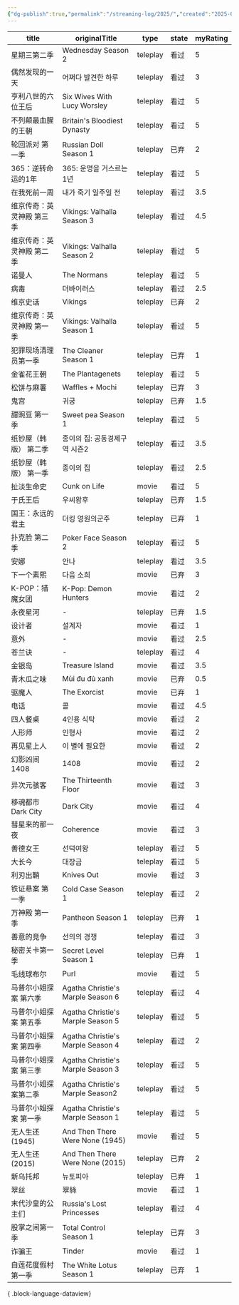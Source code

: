 ```yaml
---
{"dg-publish":true,"permalink":"/streaming-log/2025/","created":"2025-06-16T22:10:01.911+08:00"}
---
```


| title          | originalTitle                     | type     | state | myRating |
| -------------- | --------------------------------- | -------- | ----- | -------- |
| 星期三第二季         | Wednesday Season 2                | teleplay | 看过    | 5        |
| 偶然发现的一天        | 어쩌다 발견한 하루                        | teleplay | 看过    | 3        |
| 亨利八世的六位王后      | Six Wives With Lucy Worsley       | teleplay | 看过    | 5        |
| 不列颠最血腥的王朝      | Britain's Bloodiest Dynasty       | teleplay | 看过    | 5        |
| 轮回派对 第一季       | Russian Doll Season 1             | teleplay | 已弃    | 2        |
| 365：逆转命运的1年    | 365: 운명을 거스르는 1년                  | teleplay | 看过    | 5        |
| 在我死前一周         | 내가 죽기 일주일 전                       | teleplay | 看过    | 3.5      |
| 维京传奇：英灵神殿 第三季  | Vikings: Valhalla Season 3        | teleplay | 看过    | 4.5      |
| 维京传奇：英灵神殿 第二季  | Vikings: Valhalla Season 2        | teleplay | 看过    | 5        |
| 诺曼人            | The Normans                       | teleplay | 看过    | 5        |
| 病毒             | 더바이러스                             | teleplay | 看过    | 2.5      |
| 维京史话           | Vikings                           | teleplay | 已弃    | 2        |
| 维京传奇：英灵神殿 第一季  | Vikings: Valhalla Season 1        | teleplay | 看过    | 5        |
| 犯罪现场清理员第一季     | The Cleaner Season 1              | teleplay | 已弃    | 1        |
| 金雀花王朝          | The Plantagenets                  | teleplay | 看过    | 5        |
| 松饼与麻薯          | Waffles + Mochi                   | teleplay | 已弃    | 3        |
| 鬼宫             | 귀궁                                | teleplay | 已弃    | 1.5      |
| 甜豌豆 第一季        | Sweet pea Season 1                | teleplay | 看过    | 5        |
| 纸钞屋（韩版） 第二季    | 종이의 집: 공동경제구역 시즌2                 | teleplay | 看过    | 3.5      |
| 纸钞屋（韩版） 第一季    | 종이의 집                             | teleplay | 看过    | 2.5      |
| 扯淡生命史          | Cunk on Life                      | movie    | 看过    | 5        |
| 于氏王后           | 우씨왕후                              | teleplay | 已弃    | 1.5      |
| 国王：永远的君主       | 더킹 영원의군주                          | teleplay | 已弃    | 1        |
| 扑克脸 第二季        | Poker Face Season 2               | teleplay | 看过    | 5        |
| 安娜             | 안나                                | teleplay | 看过    | 3.5      |
| 下一个素熙          | 다음 소희                             | movie    | 已弃    | 3        |
| K-POP：猎魔女团     | K-Pop: Demon Hunters              | movie    | 看过    | 2        |
| 永夜星河           | \-                                | teleplay | 已弃    | 1.5      |
| 设计者            | 설계자                               | movie    | 看过    | 1        |
| 意外             | \-                                | movie    | 看过    | 2.5      |
| 苍兰诀            | \-                                | teleplay | 看过    | 4        |
| 金银岛            | Treasure Island                   | movie    | 看过    | 3.5      |
| 青木瓜之味          | Mùi đu đủ xanh                    | movie    | 已弃    | 0.5      |
| 驱魔人            | The Exorcist                      | movie    | 已弃    | 1        |
| 电话             | 콜                                 | movie    | 看过    | 4.5      |
| 四人餐桌           | 4인용 식탁                            | movie    | 看过    | 2        |
| 人形师            | 인형사                               | movie    | 看过    | 2        |
| 再见星上人          | 이 별에 필요한                          | movie    | 看过    | 2        |
| 幻影凶间 1408      | 1408                              | movie    | 看过    | 2        |
| 异次元骇客          | The Thirteenth Floor              | movie    | 看过    | 3        |
| 移魂都市 Dark City | Dark City                         | movie    | 看过    | 4        |
| 彗星来的那一夜        | Coherence                         | movie    | 看过    | 3        |
| 善德女王           | 선덕여왕                              | teleplay | 看过    | 5        |
| 大长今            | 대장금                               | teleplay | 看过    | 5        |
| 利刃出鞘           | Knives Out                        | movie    | 看过    | 3        |
| 铁证悬案 第一季       | Cold Case Season 1                | teleplay | 看过    | 2        |
| 万神殿 第一季        | Pantheon Season 1                 | teleplay | 已弃    | 1        |
| 善意的竞争          | 선의의 경쟁                            | teleplay | 看过    | 3        |
| 秘密关卡第一季        | Secret Level Season 1             | teleplay | 已弃    | 1        |
| 毛线球布尔          | Purl                              | movie    | 看过    | 5        |
| 马普尔小姐探案 第六季    | Agatha Christie's Marple Season 6 | teleplay | 看过    | 4        |
| 马普尔小姐探案 第五季    | Agatha Christie's Marple Season 5 | teleplay | 看过    | 5        |
| 马普尔小姐探案 第四季    | Agatha Christie's Marple Season 4 | teleplay | 看过    | 2        |
| 马普尔小姐探案 第三季    | Agatha Christie's Marple Season 3 | teleplay | 看过    | 5        |
| 马普尔小姐探案第二季     | Agatha Christie's Marple Season2  | teleplay | 看过    | 5        |
| 马普尔小姐探案 第一季    | Agatha Christie's Marple Season 1 | teleplay | 看过    | 5        |
| 无人生还 (1945)    | And Then There Were None (1945)   | movie    | 看过    | 5        |
| 无人生还 (2015)    | And Then There Were None (2015)   | teleplay | 已弃    | 2        |
| 新乌托邦           | 뉴토피아                              | teleplay | 已弃    | 1        |
| 翠丝             | 翠絲                                | movie    | 看过    | 1        |
| 末代沙皇的公主们       | Russia's Lost Princesses          | teleplay | 看过    | 4        |
| 股掌之间第一季        | Total Control Season 1            | teleplay | 已弃    | 3        |
| 诈骗王            | Tinder                            | movie    | 看过    | 1        |
| 白莲花度假村第一季      | The White Lotus Season 1          | teleplay | 已弃    | 1        |

{ .block-language-dataview}